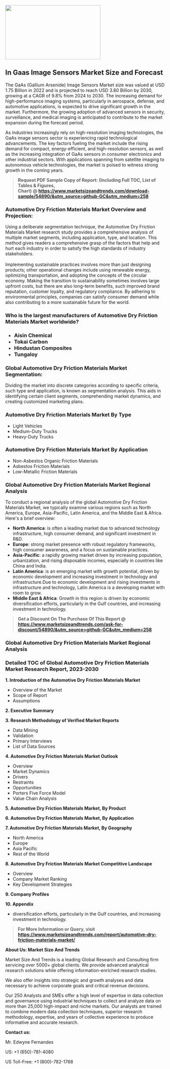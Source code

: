 <p><img class="alignnone size-medium wp-image-20088" src="https://ffe5etoiles.com/wp-content/uploads/2024/12/MST1-300x171.png" alt="" width="300" height="171" /></p><h2>In Gaas Image Sensors Market Size and Forecast</h2><p>The GaAs (Gallium Arsenide) Image Sensors Market size was valued at USD 1.75 Billion in 2022 and is projected to reach USD 3.80 Billion by 2030, growing at a CAGR of 9.8% from 2024 to 2030. The increasing demand for high-performance imaging systems, particularly in aerospace, defense, and automotive applications, is expected to drive significant growth in the market. Furthermore, the growing adoption of advanced sensors in security, surveillance, and medical imaging is anticipated to contribute to the market expansion during the forecast period.</p><p>As industries increasingly rely on high-resolution imaging technologies, the GaAs image sensors sector is experiencing rapid technological advancements. The key factors fueling the market include the rising demand for compact, energy-efficient, and high-resolution sensors, as well as the increasing integration of GaAs sensors in consumer electronics and other industrial sectors. With applications spanning from satellite imaging to autonomous vehicle technologies, the market is poised to witness strong growth in the coming years.</p></p><blockquote id="" class=""><strong>Request PDF Sample Copy of Report: (Including Full TOC, List of Tables &amp; Figures, Chart)&nbsp;@&nbsp;<strong><a href="https://www.marketsizeandtrends.com/download-sample/54890/&utm_source=github-GC&utm_medium=258" target="_blank">https://www.marketsizeandtrends.com/download-sample/54890/&utm_source=github-GC&utm_medium=258</a></strong></strong></blockquote><h3 id="" class="">Automotive Dry Friction Materials Market&nbsp;Overview and Projection:</h3><p id="" class="">Using a deliberate segmentation technique, the Automotive Dry Friction Materials Market research study provides a comprehensive analysis of multiple market segments, including application, type, and location. This method gives readers a comprehensive grasp of the factors that help and hurt each industry in order to satisfy the high standards of industry stakeholders. <br /> <br />Implementing sustainable practices involves more than just designing products; other operational changes include using renewable energy, optimizing transportation, and adopting the concepts of the circular economy. Making the transition to sustainability sometimes involves large upfront costs, but there are also long-term benefits, such improved brand reputation, customer loyalty, and regulatory compliance. By adhering to environmental principles, companies can satisfy consumer demand while also contributing to a more sustainable future for the world.</p><h3 id="" class="">Who is the largest manufacturers of&nbsp;Automotive Dry Friction Materials Market worldwide?</h3><h3 class=""><p><ul><li>Aisin Chemical </li><li> Tokai Carbon </li><li> Hindustan Composites </li><li> Tungaloy</li></ul></p></h3><h3 id="" class="">Global&nbsp;Automotive Dry Friction Materials Market Segmentation:</h3><p id="" class="">Dividing the market into discrete categories according to specific criteria, such type and application, is known as segmentation analysis. This aids in identifying certain client segments, comprehending market dynamics, and creating customized marketing plans.</p><h3 id="" class="">Automotive Dry Friction Materials Market&nbsp;By Type</h3><p><p><ul><li>Light Vehicles </li><li> Medium-Duty Trucks </li><li> Heavy-Duty Trucks</p></li></ul></p></p><h3 id="" class="">Automotive Dry Friction Materials Market&nbsp;By Application</h3><p class=""><p><ul><li>Non-Asbestos Organic Friction Materials </li><li> Asbestos Friction Materials </li><li> Low-Metallic Friction Materials</li></ul></p></p><h3 id="" class="">Global Automotive Dry Friction Materials Market Regional Analysis</h3><p id="" class="">To conduct a regional analysis of the global Automotive Dry Friction Materials Market, we typically examine various regions such as North America, Europe, Asia-Pacific, Latin America, and the Middle East &amp; Africa. Here's a brief overview:</p><ul><li><strong>North America</strong>: is often a leading market due to advanced technology infrastructure, high consumer demand, and significant investment in R&amp;D.</li><li><strong>Europe</strong>: strong market presence with robust regulatory frameworks, high consumer awareness, and a focus on sustainable practices.</li><li><strong>Asia-Pacific</strong>: a rapidly growing market driven by increasing population, urbanization, and rising disposable incomes, especially in countries like China and India.</li><li><strong>Latin America</strong>: is an emerging market with growth potential, driven by economic development and increasing investment in technology and infrastructure.Due to economic development and rising investments in infrastructure and technology, Latin America is a developing market with room to grow.</li><li><strong>Middle East &amp; Africa</strong>: Growth in this region is driven by economic diversification efforts, particularly in the Gulf countries, and increasing investment in technology.</li></ul><blockquote id="" class=""><strong>Get a Discount On The Purchase Of This Report @ <strong><a href="https://www.marketsizeandtrends.com/ask-for-discount/54890/&utm_source=github-GC&utm_medium=258" target="_blank">https://www.marketsizeandtrends.com/ask-for-discount/54890/&utm_source=github-GC&utm_medium=258</a></strong></strong></blockquote><h3 id="" class="">Global Automotive Dry Friction Materials Market Regional Analysis</h3><h3 id="" class="">Detailed TOC of Global Automotive Dry Friction Materials Market Research Report, 2023-2030</h3><p id="" class=""><strong>1. Introduction of the Automotive Dry Friction Materials Market</strong></p><ul><li>Overview of the Market</li><li>Scope of Report</li><li>Assumptions</li></ul><p id="" class=""><strong>2. Executive Summary</strong></p><p id="" class=""><strong>3. Research Methodology of Verified Market Reports</strong></p><ul><li>Data Mining</li><li>Validation</li><li>Primary Interviews</li><li>List of Data Sources</li></ul><p id="" class=""><strong>4. Automotive Dry Friction Materials Market Outlook</strong></p><ul><li>Overview</li><li>Market Dynamics</li><li>Drivers</li><li>Restraints</li><li>Opportunities</li><li>Porters Five Force Model</li><li>Value Chain Analysis</li></ul><p id="" class=""><strong>5. Automotive Dry Friction Materials Market, By Product</strong></p><p id="" class=""><strong>6. Automotive Dry Friction Materials Market, By Application</strong></p><p id="" class=""><strong>7. Automotive Dry Friction Materials Market, By Geography</strong></p><ul><li>North America</li><li>Europe</li><li>Asia Pacific</li><li>Rest of the World</li></ul><p id="" class=""><strong>8. Automotive Dry Friction Materials Market Competitive Landscape</strong></p><ul><li>Overview</li><li>Company Market Ranking</li><li>Key Development Strategies</li></ul><p id="" class=""><strong>9. Company Profiles</strong></p><p id="" class=""><strong>10. Appendix</strong></p><ul><li>diversification efforts, particularly in the Gulf countries, and increasing investment in technology.</li></ul><blockquote id="" class=""><strong>For More Information or Query, visit <strong><strong><a href="https://www.marketsizeandtrends.com/report/automotive-dry-friction-materials-market/" target="_blank">https://www.marketsizeandtrends.com/report/automotive-dry-friction-materials-market/</a></strong></strong></strong></blockquote><p id="" class=""><strong>About Us: Market Size And Trends</strong></p><p id="" class="">Market Size And Trends is a leading Global Research and Consulting firm servicing over 5000+ global clients. We provide advanced analytical research solutions while offering information-enriched research studies.</p><p id="" class="">We also offer insights into strategic and growth analyses and data necessary to achieve corporate goals and critical revenue decisions.</p><p id="" class="">Our 250 Analysts and SMEs offer a high level of expertise in data collection and governance using industrial techniques to collect and analyze data on more than 25,000 high-impact and niche markets. Our analysts are trained to combine modern data collection techniques, superior research methodology, expertise, and years of collective experience to produce informative and accurate research.</p><p id="" class=""><strong>Contact us:</strong></p><p id="" class="">Mr. Edwyne Fernandes</p><p id="" class="">US: +1 (650)-781-4080</p><p id="" class="">US Toll-Free: +1 (800)-782-1768</p>
